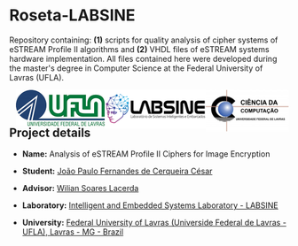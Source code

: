 # Roseta-LABSINE
  
Repository containing: **(1)** scripts for quality analysis of cipher systems of eSTREAM Profile II algorithms and **(2)** VHDL files of eSTREAM systems hardware implementation. All files contained here were developed during the master's degree in Computer Science at the Federal University of Lavras (UFLA).
  
<img align="right" width="150" height="75" src="./img/logoDCC.jpg">  <img align="right" width="182" height="70" src="./img/logoLABSINE.png"><img align="right"  width="160" height="65" src="./img/logoUFLA.jpg">

## Project details

* **Name:** Analysis of eSTREAM Profile II Ciphers for Image Encryption

* **Student:** [João Paulo Fernandes de Cerqueira César](https://www.researchgate.net/profile/Joao_Paulo_Fernandes_De_Cerqueira_Cesar)

* **Advisor:** [Wilian Soares Lacerda](https://www.researchgate.net/profile/Wilian_Lacerda)

* **Laboratory:** [Intelligent and Embedded Systems Laboratory - LABSINE](https://www.linkedin.com/company/labsine)

* **University:** [Federal University of Lavras (Universide Federal de Lavras - UFLA), Lavras - MG - Brazil](http://www.ufla.br)





